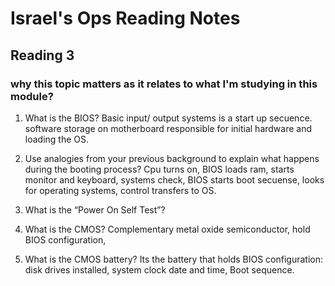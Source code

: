 # Israel's Ops Reading Notes
## Reading 3
### why this topic matters as it relates to what I'm studying in this module?

1. What is the BIOS?
   Basic input/ output systems is a start up secuence. software storage on motherboard responsible for initial hardware and loading the OS.
   
3. Use analogies from your previous background to explain what happens during the booting process?
   Cpu turns on, BIOS loads ram, starts monitor and keyboard, systems check, BIOS starts boot secuense, looks for operating systems, control transfers to OS.
   
5. What is the “Power On Self Test”?
   
7. What is the CMOS?
   Complementary metal oxide semiconductor, hold BIOS configuration, 
9. What is the CMOS battery?
   Its the battery that holds BIOS configuration: disk drives installed, system clock date and time, Boot sequence.
